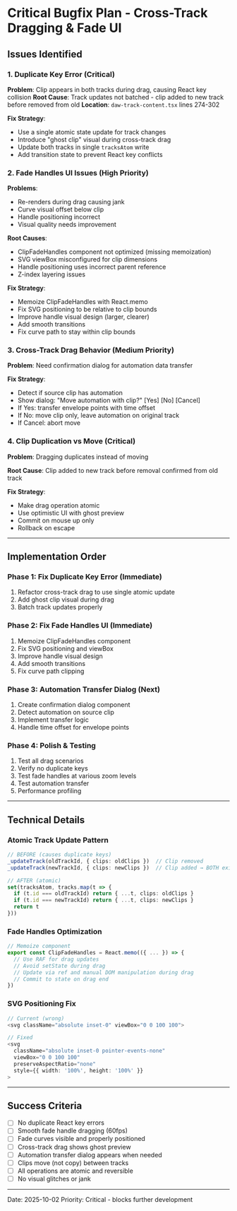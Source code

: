 # Critical Bugfix Plan - Cross-Track Dragging & Fade UI

## Issues Identified

### 1. **Duplicate Key Error** (Critical)
**Problem**: Clip appears in both tracks during drag, causing React key collision
**Root Cause**: Track updates not batched - clip added to new track before removed from old
**Location**: `daw-track-content.tsx` lines 274-302

**Fix Strategy**:
- Use a single atomic state update for track changes
- Introduce "ghost clip" visual during cross-track drag
- Update both tracks in single `tracksAtom` write
- Add transition state to prevent React key conflicts

### 2. **Fade Handles UI Issues** (High Priority)
**Problems**:
- Re-renders during drag causing jank
- Curve visual offset below clip
- Handle positioning incorrect
- Visual quality needs improvement

**Root Causes**:
- ClipFadeHandles component not optimized (missing memoization)
- SVG viewBox misconfigured for clip dimensions
- Handle positioning uses incorrect parent reference
- Z-index layering issues

**Fix Strategy**:
- Memoize ClipFadeHandles with React.memo
- Fix SVG positioning to be relative to clip bounds
- Improve handle visual design (larger, clearer)
- Add smooth transitions
- Fix curve path to stay within clip bounds

### 3. **Cross-Track Drag Behavior** (Medium Priority)
**Problem**: Need confirmation dialog for automation data transfer

**Fix Strategy**:
- Detect if source clip has automation
- Show dialog: "Move automation with clip?" [Yes] [No] [Cancel]
- If Yes: transfer envelope points with time offset
- If No: move clip only, leave automation on original track
- If Cancel: abort move

### 4. **Clip Duplication vs Move** (Critical)
**Problem**: Dragging duplicates instead of moving

**Root Cause**: Clip added to new track before removal confirmed from old track

**Fix Strategy**:
- Make drag operation atomic
- Use optimistic UI with ghost preview
- Commit on mouse up only
- Rollback on escape

---

## Implementation Order

### Phase 1: Fix Duplicate Key Error (Immediate)
1. Refactor cross-track drag to use single atomic update
2. Add ghost clip visual during drag
3. Batch track updates properly

### Phase 2: Fix Fade Handles UI (Immediate)
1. Memoize ClipFadeHandles component
2. Fix SVG positioning and viewBox
3. Improve handle visual design
4. Add smooth transitions
5. Fix curve path clipping

### Phase 3: Automation Transfer Dialog (Next)
1. Create confirmation dialog component
2. Detect automation on source clip
3. Implement transfer logic
4. Handle time offset for envelope points

### Phase 4: Polish & Testing
1. Test all drag scenarios
2. Verify no duplicate keys
3. Test fade handles at various zoom levels
4. Test automation transfer
5. Performance profiling

---

## Technical Details

### Atomic Track Update Pattern
```typescript
// BEFORE (causes duplicate keys)
_updateTrack(oldTrackId, { clips: oldClips })  // Clip removed
_updateTrack(newTrackId, { clips: newClips })  // Clip added → BOTH exist briefly

// AFTER (atomic)
set(tracksAtom, tracks.map(t => {
  if (t.id === oldTrackId) return { ...t, clips: oldClips }
  if (t.id === newTrackId) return { ...t, clips: newClips }
  return t
}))
```

### Fade Handles Optimization
```typescript
// Memoize component
export const ClipFadeHandles = React.memo(({ ... }) => {
  // Use RAF for drag updates
  // Avoid setState during drag
  // Update via ref and manual DOM manipulation during drag
  // Commit to state on drag end
})
```

### SVG Positioning Fix
```typescript
// Current (wrong)
<svg className="absolute inset-0" viewBox="0 0 100 100">

// Fixed
<svg 
  className="absolute inset-0 pointer-events-none" 
  viewBox="0 0 100 100"
  preserveAspectRatio="none"
  style={{ width: '100%', height: '100%' }}
>
```

---

## Success Criteria

- [ ] No duplicate React key errors
- [ ] Smooth fade handle dragging (60fps)
- [ ] Fade curves visible and properly positioned
- [ ] Cross-track drag shows ghost preview
- [ ] Automation transfer dialog appears when needed
- [ ] Clips move (not copy) between tracks
- [ ] All operations are atomic and reversible
- [ ] No visual glitches or jank

---

Date: 2025-10-02
Priority: Critical - blocks further development

